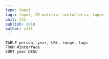 ```yaml
---
type: topoi
tags: topoi, 20-materia, neolutheria, topoi
unit: t21
publish: 2018
author: zztt 
---
```


```dataview
TABLE person, year, URL, image, tags
FROM #interface
SORT year DESC
```
